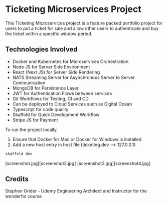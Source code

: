 # Ticketing Microservices Project

This Ticketing Microservices project is a feature packed portfolio project for users to put a ticket for sale and allow other users to authenticate and buy the ticket within a specific window period.

## Technologies Involved

- Docker and Kubernetes for Microservices Orchestration
- Node JS for Server Side Environment
- React (Next JS) for Server Side Rendering
- NATS Streaming Server for Asynchronous Server to Server Communication
- MongoDB for Persistence Layer
- JWT for Authentication Flows between services
- Git Workflows for Testing, CI and CD
- Can be deployed to Cloud Services such as Digital Ocean
- Typescript for code quality
- Skaffold for Quick Development Workflow
- Stripe JS for Payment

To run the project locally,

1. Ensure that Docker for Mac or Docker for Windows is installed
2. Add a new host entry in host file (ticketing.dev --> 127.0.0.1)

```bash
skaffold dev
```

[screenshot.jpg][screenshot2.jpg]
[screenshot3.jpg][screenshot4.jpg]

## Credits

Stephen Grider - Udemy Engineering Architect and Instructor for the wonderful course
